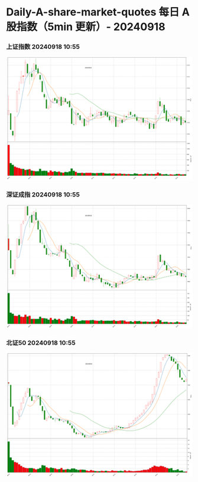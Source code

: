 
# Daily-A-share-market-quotes 每日 A 股指数（5min 更新）- 20240918

### 上证指数 20240918 10:55
![](./fig/2024/9/20240918-sh000001.png)

### 深证成指 20240918 10:55
![](./fig/2024/9/20240918-sz399001.png)

### 北证50 20240918 10:55
![](./fig/2024/9/20240918-bj899050.png)
